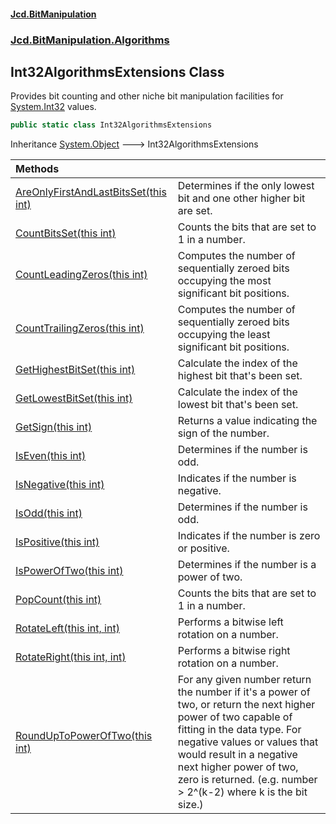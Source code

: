 #### [Jcd.BitManipulation](index 'index')
### [Jcd.BitManipulation.Algorithms](Jcd.BitManipulation.Algorithms 'Jcd.BitManipulation.Algorithms')

## Int32AlgorithmsExtensions Class

Provides bit counting and other niche bit manipulation facilities
for [System.Int32](https://docs.microsoft.com/en-us/dotnet/api/System.Int32 'System.Int32') values.

```csharp
public static class Int32AlgorithmsExtensions
```

Inheritance [System.Object](https://docs.microsoft.com/en-us/dotnet/api/System.Object 'System.Object') &#129106; Int32AlgorithmsExtensions

| Methods | |
| :--- | :--- |
| [AreOnlyFirstAndLastBitsSet(this int)](Jcd.BitManipulation.Algorithms.Int32AlgorithmsExtensions.AreOnlyFirstAndLastBitsSet(thisint) 'Jcd.BitManipulation.Algorithms.Int32AlgorithmsExtensions.AreOnlyFirstAndLastBitsSet(this int)') | Determines if the only lowest bit and one other higher bit are set. |
| [CountBitsSet(this int)](Jcd.BitManipulation.Algorithms.Int32AlgorithmsExtensions.CountBitsSet(thisint) 'Jcd.BitManipulation.Algorithms.Int32AlgorithmsExtensions.CountBitsSet(this int)') | Counts the bits that are set to 1 in a number. |
| [CountLeadingZeros(this int)](Jcd.BitManipulation.Algorithms.Int32AlgorithmsExtensions.CountLeadingZeros(thisint) 'Jcd.BitManipulation.Algorithms.Int32AlgorithmsExtensions.CountLeadingZeros(this int)') | Computes the number of sequentially zeroed bits occupying the most significant bit positions. |
| [CountTrailingZeros(this int)](Jcd.BitManipulation.Algorithms.Int32AlgorithmsExtensions.CountTrailingZeros(thisint) 'Jcd.BitManipulation.Algorithms.Int32AlgorithmsExtensions.CountTrailingZeros(this int)') | Computes the number of sequentially zeroed bits occupying the least significant bit positions. |
| [GetHighestBitSet(this int)](Jcd.BitManipulation.Algorithms.Int32AlgorithmsExtensions.GetHighestBitSet(thisint) 'Jcd.BitManipulation.Algorithms.Int32AlgorithmsExtensions.GetHighestBitSet(this int)') | Calculate the index of the highest bit that's been set. |
| [GetLowestBitSet(this int)](Jcd.BitManipulation.Algorithms.Int32AlgorithmsExtensions.GetLowestBitSet(thisint) 'Jcd.BitManipulation.Algorithms.Int32AlgorithmsExtensions.GetLowestBitSet(this int)') | Calculate the index of the lowest bit that's been set. |
| [GetSign(this int)](Jcd.BitManipulation.Algorithms.Int32AlgorithmsExtensions.GetSign(thisint) 'Jcd.BitManipulation.Algorithms.Int32AlgorithmsExtensions.GetSign(this int)') | Returns a value indicating the sign of the number. |
| [IsEven(this int)](Jcd.BitManipulation.Algorithms.Int32AlgorithmsExtensions.IsEven(thisint) 'Jcd.BitManipulation.Algorithms.Int32AlgorithmsExtensions.IsEven(this int)') | Determines if the number is odd. |
| [IsNegative(this int)](Jcd.BitManipulation.Algorithms.Int32AlgorithmsExtensions.IsNegative(thisint) 'Jcd.BitManipulation.Algorithms.Int32AlgorithmsExtensions.IsNegative(this int)') | Indicates if the number is negative. |
| [IsOdd(this int)](Jcd.BitManipulation.Algorithms.Int32AlgorithmsExtensions.IsOdd(thisint) 'Jcd.BitManipulation.Algorithms.Int32AlgorithmsExtensions.IsOdd(this int)') | Determines if the number is odd. |
| [IsPositive(this int)](Jcd.BitManipulation.Algorithms.Int32AlgorithmsExtensions.IsPositive(thisint) 'Jcd.BitManipulation.Algorithms.Int32AlgorithmsExtensions.IsPositive(this int)') | Indicates if the number is zero or positive. |
| [IsPowerOfTwo(this int)](Jcd.BitManipulation.Algorithms.Int32AlgorithmsExtensions.IsPowerOfTwo(thisint) 'Jcd.BitManipulation.Algorithms.Int32AlgorithmsExtensions.IsPowerOfTwo(this int)') | Determines if the number is a power of two. |
| [PopCount(this int)](Jcd.BitManipulation.Algorithms.Int32AlgorithmsExtensions.PopCount(thisint) 'Jcd.BitManipulation.Algorithms.Int32AlgorithmsExtensions.PopCount(this int)') | Counts the bits that are set to 1 in a number. |
| [RotateLeft(this int, int)](Jcd.BitManipulation.Algorithms.Int32AlgorithmsExtensions.RotateLeft(thisint,int) 'Jcd.BitManipulation.Algorithms.Int32AlgorithmsExtensions.RotateLeft(this int, int)') | Performs a bitwise left rotation on a number. |
| [RotateRight(this int, int)](Jcd.BitManipulation.Algorithms.Int32AlgorithmsExtensions.RotateRight(thisint,int) 'Jcd.BitManipulation.Algorithms.Int32AlgorithmsExtensions.RotateRight(this int, int)') | Performs a bitwise right rotation on a number. |
| [RoundUpToPowerOfTwo(this int)](Jcd.BitManipulation.Algorithms.Int32AlgorithmsExtensions.RoundUpToPowerOfTwo(thisint) 'Jcd.BitManipulation.Algorithms.Int32AlgorithmsExtensions.RoundUpToPowerOfTwo(this int)') | For any given number return the number if it's a power of two, or return the next higher power of two capable of fitting in the data type. For negative values or values that would result in a negative next higher power of two, zero is returned. (e.g. number > 2^(k-2) where k is the bit size.) |
